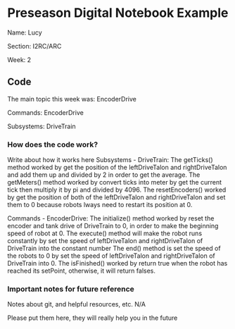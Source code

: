 # Preseason Digital Notebook Example
Name: Lucy

Section: I2RC/ARC

Week: 2

## Code

The main topic this week was: EncoderDrive

Commands: EncoderDrive

Subsystems: DriveTrain

### How does the code work?
Write about how it works here
Subsystems - DriveTrain: 
The getTicks() method worked by get the position of the leftDriveTalon and rightDriveTalon and add them up and divided by 2 in order to get the average. 
The getMeters() method worked by convert ticks into meter by get the current tick then multiply it by pi and divided by 4096. 
The resetEncoders() worked by get the position of both of the leftDriveTalon and rightDriveTalon and set them to 0 because robots lways need to restart its position at 0. 

Commands - EncoderDrive: 
The initialize() method worked by reset the encoder and tank drive of DriveTrain to 0, in order to make the beginning speed of robot at 0. 
The execute() method will make the robot runs constantly by set the speed of leftDriveTalon and rightDriveTalon of DriveTrain into the constant number
The end() method is set the speed of the robots to 0 by set the speed of leftDriveTalon and rightDriveTalon of DriveTrain into 0. 
The isFinished() worked by return true when the robot has reached its setPoint, otherwise, it will return falses. 

### Important notes for future reference
Notes about git, and helpful resources, etc. 
N/A

Please put them here, they will really help you in the future 